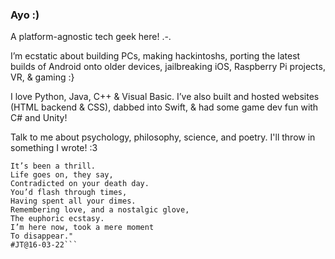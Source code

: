### Ayo :)

A platform-agnostic tech geek here! .-.

I’m ecstatic about building PCs, making hackintoshs, porting the latest builds of Android onto older devices, jailbreaking iOS, Raspberry Pi projects, VR, & gaming :}

I love Python, Java, C++ & Visual Basic. I’ve also built and hosted websites (HTML backend & CSS), dabbed into Swift, & had some game dev fun with C# and Unity!

Talk to me about psychology, philosophy, science, and poetry. I'll throw in something I wrote! :3

```Here lies my will,
It’s been a thrill.
Life goes on, they say,
Contradicted on your death day.
You’d flash through times,
Having spent all your dimes.
Remembering love, and a nostalgic glove,
The euphoric ecstasy.
I’m here now, took a mere moment
To disappear."
#JT@16-03-22```

